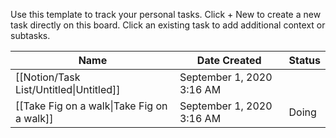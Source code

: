 Use this template to track your personal tasks.
Click + New to create a new task directly on this board.
Click an existing task to add additional context or subtasks.

|Name|Date Created|Status|
|---|---|---|
|[[Notion/Task List/Untitled\|Untitled]]|September 1, 2020 3:16 AM||
|[[Take Fig on a walk\|Take Fig on a walk]]|September 1, 2020 3:16 AM|Doing|